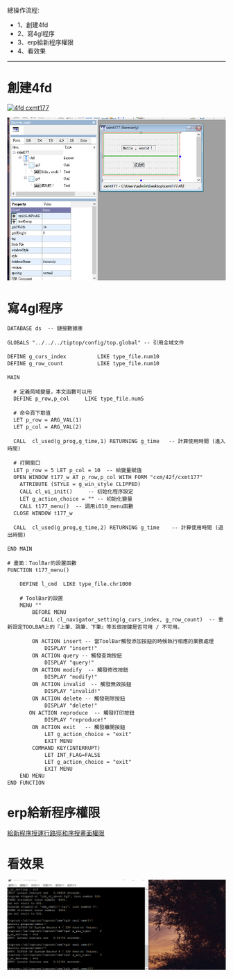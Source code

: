 總操作流程:
- 1、創建4fd
- 2、寫4gl程序
- 3、erp給新程序權限
- 4、看效果

***

# 創建4fd

[![](https://img.shields.io/badge/4fd-cxmt177-green.svg "4fd cxmt177")](https://pan.baidu.com/s/17Pwu6ymt7q2lUzOKhrKBGQ)

![](image/4-1.png)

# 寫4gl程序

```
DATABASE ds  -- 鏈接數據庫

GLOBALS "../../../tiptop/config/top.global" -- 引用全域文件

DEFINE g_curs_index          LIKE type_file.num10
DEFINE g_row_count           LIKE type_file.num10

MAIN

  # 定義局域變量，本文函數可以用
  DEFINE p_row,p_col     LIKE type_file.num5

  # 命令頁下取值
  LET p_row = ARG_VAL(1)
  LET p_col = ARG_VAL(2)

  CALL  cl_used(g_prog,g_time,1) RETURNING g_time   -- 計算使用時間 (進入時間)

  # 打開窗口
  LET p_row = 5 LET p_col = 10  -- 給變量賦值
  OPEN WINDOW t177_w AT p_row,p_col WITH FORM "cxm/42f/cxmt177"
    ATTRIBUTE (STYLE = g_win_style CLIPPED)
    CALL cl_ui_init()     -- 初始化程序設定
    LET g_action_choice = "" -- 初始化變量
    CALL t177_menu()  -- 調用i010_menu函數
  CLOSE WINDOW t177_w

  CALL  cl_used(g_prog,g_time,2) RETURNING g_time    -- 計算使用時間 (退出時間)

END MAIN

# 畫面：ToolBar的設置函數
FUNCTION t177_menu()

    DEFINE l_cmd  LIKE type_file.chr1000

    # ToolBar的設置
    MENU ""
        BEFORE MENU
           CALL cl_navigator_setting(g_curs_index, g_row_count)  -- 重新設定TOOLBAR上的『上筆、跳筆、下筆』等五個按鍵是否可用 / 不可用。

        ON ACTION insert -- 當ToolBar觸發添加按鈕的時候執行相應的業務處理
            DISPLAY "insert!"
        ON ACTION query -- 觸發查詢按鈕
            DISPLAY "query!"
        ON ACTION modify  -- 觸發修改按鈕
            DISPLAY "modify!"
        ON ACTION invalid  -- 觸發無效按鈕
            DISPLAY "invalid!"
        ON ACTION delete -- 觸發刪除按鈕
            DISPLAY "delete!"
       ON ACTION reproduce  -- 觸發打印按鈕
            DISPLAY "reproduce!"
        ON ACTION exit   -- 觸發離開按鈕
            LET g_action_choice = "exit"
            EXIT MENU
        COMMAND KEY(INTERRUPT)
            LET INT_FLAG=FALSE
            LET g_action_choice = "exit"
            EXIT MENU
    END MENU
END FUNCTION
```

# erp給新程序權限

[給新程序授運行路徑和序授畫面權限](https://github.com/OurNotes/CCN/blob/master/6.%E5%90%8E%E5%8F%B0/4.Genero%20BDL/3.Genero%20BDL%E4%B9%8Btiptop%E5%BF%AB%E9%80%9F%E7%86%9F%E6%82%89/5-Genero%20BDL%E4%B9%8B%E5%8F%AA%E6%94%B9%E7%A8%8B%E5%BA%8F.md#tiptop-04)

# 看效果

![](image/4-2.gif)



